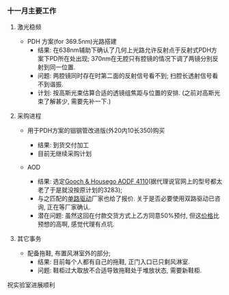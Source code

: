 ### 十一月主要工作

1. 激光稳频
	* PDH 方案(for 369.5nm)光路搭建
		* 结果: 在638nm辅助下确认了几何上光路允许反射点于反射式PDH方案下PD所在处出现; 370nm在无腔只有腔镜的情况下调了两镜分别反射到同一位置.
		* 问题: 两腔镜同时存在时第二面的反射信号看不到; 扫腔长透射信号看不到谐振.
		* 计划: 按高斯光束估算合适的透镜组焦距与位置的安排. (之前对高斯光束了解甚少, 需要先补一下.)

2. 采购进程
	* 用于PDH方案的铟钢管改进版(外20内10长350)购买
		* 结果: 到货交付加工
		* 目前无继续采购计划

	* AOD
		* 结果: 选定[Gooch & Housego AODF 4110](http://www.iontrap.net/Jun_Wang/购置/GoochHousegoAOD/97-03283-02 SN2192 Data Sheet.pdf)(据代理说官网上的型号都太老了于是就没按原计划的3283);
		* 与之匹配的[单路驱动](http://www.iontrap.net/Jun_Wang/购置/GoochHousegoAOD/97-04500-04 Rev A.PDF)厂家也给了报价. 关于是否必要使用双路驱动已咨询, 正在等厂家确认. 
		* 潜在问题: 虽然这回在付款交货方式上乙方同意50%预付, 但这[价格](http://www.iontrap.net/Jun_Wang/购置/GoochHousegoAOD/171120-清华大学-声光偏转器.pdf)比预想的高啊, 感觉代理有点坑.


3. 其它事务
	* 配备拖鞋, 布置风淋室外的部分; 
		* 结果: 目前每个人都有自己的拖鞋, 正门入口已只剩风淋室.
		* 问题: 鞋柜过大取放不合适导致拖鞋处于堆放状态, 需要新鞋柜.

祝实验室进展顺利